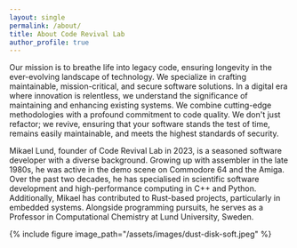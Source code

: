 ```yaml
---
layout: single
permalink: /about/
title: About Code Revival Lab
author_profile: true
---
```


Our mission is to breathe life into legacy code, ensuring longevity in the ever-evolving landscape of technology.
We specialize in crafting maintainable, mission-critical, and secure software solutions.
In a digital era where innovation is relentless, we understand the significance of maintaining and enhancing existing systems.
We combine cutting-edge methodologies with a profound commitment to code quality.
We don't just refactor; we revive, ensuring that your software stands the test of time, remains easily maintainable, and meets the highest standards of security.

Mikael Lund, founder of Code Revival Lab in 2023, is a seasoned software developer with a diverse background.
Growing up with assembler in the late 1980s, he was active in the demo scene on Commodore 64 and the Amiga.
Over the past two decades, he has specialised in scientific software development and high-performance computing in C++ and Python.
Additionally, Mikael has contributed to Rust-based projects, particularly in embedded systems.
Alongside programming pursuits, he serves as a Professor in Computational Chemistry at Lund University, Sweden.

{% include figure image_path="/assets/images/dust-disk-soft.jpeg" %}
